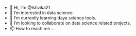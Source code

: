 - 👋 Hi, I’m @Ishvika21
- 👀 I’m interested in data science.
- 🌱 I’m currently learning daya science tools.
- 💞️ I’m looking to collaborate on data science related projects.
- 📫 How to reach me ...

<!---
Ishvika21/Ishvika21 is a ✨ special ✨ repository because its `README.md` (this file) appears on your GitHub profile.
You can click the Preview link to take a look at your changes.
--->
